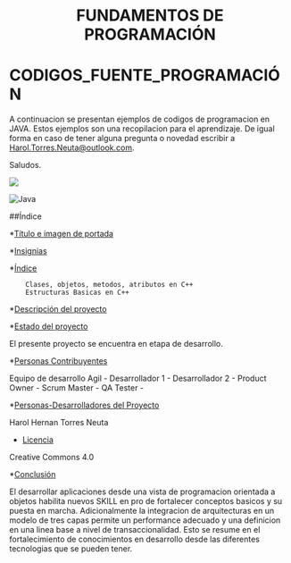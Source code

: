 
<h1 align="center"> FUNDAMENTOS DE PROGRAMACIÓN </h1>


# CODIGOS_FUENTE_PROGRAMACIÓN


 A continuacion se presentan ejemplos de codigos de programacion en JAVA. Estos ejemplos son una recopilacion para el aprendizaje. De igual forma en caso de tener alguna pregunta o novedad escribir a Harol.Torres.Neuta@outlook.com.

 Saludos. 
 
 <p align="left">
   <img src="https://img.shields.io/badge/STATUS-EN%20DESAROLLO-green">
 </p>
 

![Java](https://user-images.githubusercontent.com/66041310/188911547-85bde907-200e-4acd-873e-f6175edfa846.png)


##Índice

*[Título e imagen de portada](#Título-e-imagen-de-portada)

*[Insignias](#insignias)

*[Índice](#índice)

        Clases, objetos, metodos, atributos en C++
        Estructuras Basicas en C++

*[Descripción del proyecto](#descripción-del-proyecto)

*[Estado del proyecto](#Estado-del-proyecto)

El presente proyecto se encuentra en etapa de desarrollo.



*[Personas Contribuyentes](#personas-contribuyentes)

Equipo de desarrollo Agil  - 
Desarrollador 1            -
Desarrollador 2            -
Product Owner              -
Scrum Master               -
QA Tester                  -

*[Personas-Desarrolladores del Proyecto](#personas-desarrolladores)

Harol Hernan Torres Neuta

* [Licencia](#licencia)

Creative Commons 4.0

*[Conclusión](#conclusión)

El desarrollar aplicaciones desde una vista de programacion orientada a objetos habilita nuevos SKILL en pro de fortalecer conceptos basicos y su puesta en marcha. Adicionalmente la integracion de arquitecturas en un modelo de tres capas permite un performance adecuado y una definicion en una linea base a nivel de transaccionalidad. Esto se resume en el fortalecimiento de conocimientos en desarrollo desde las diferentes tecnologias que se pueden tener. 
